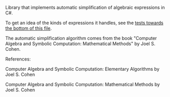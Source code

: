 Library that implements automatic simplification of algebraic expressions in C#.

To get an idea of the kinds of expressions it handles, see the [tests towards the bottom of this file](https://github.com/dharmatech/Symbolism/blob/master/Symbolism/Program.cs).

The automatic simplification algorithm comes from the book "Computer Algebra and Symbolic Computation: Mathematical Methods" by Joel S. Cohen.

References:

Computer Algebra and Symbolic Computation: Elementary Algorithms 
by Joel S. Cohen

Computer Algebra and Symbolic Computation: Mathematical Methods 
by Joel S. Cohen 